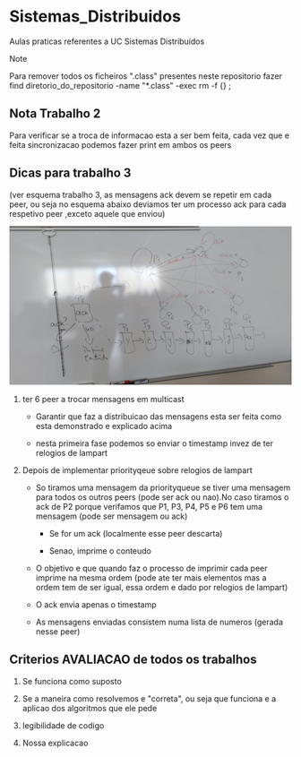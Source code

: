 # Sistemas_Distribuidos
Aulas praticas referentes a UC Sistemas Distribuídos

> [!NOTE]
> Para remover todos os ficheiros ".class" presentes neste repositorio fazer 
> find diretorio_do_repositorio -name "*.class" -exec rm -f {} \;

## Nota Trabalho 2

Para verificar se a troca de informacao esta a ser bem feita, cada 
vez que e feita sincronizacao podemos fazer print em ambos os peers

## Dicas para trabalho 3

(ver esquema trabalho 3, as mensagens ack devem se repetir em cada peer, ou seja no esquema abaixo deviamos ter um processo ack para cada respetivo peer ,exceto aquele que enviou)

![alt text](<WhatsApp Image 2024-12-09 at 11.23.25.jpeg>)

1. ter 6 peer a trocar mensagens em multicast 

    + Garantir que faz a distribuicao das mensagens esta ser feita como esta demonstrado e explicado acima

    + nesta primeira fase podemos so enviar o timestamp invez de ter relogios de lampart

2. Depois de implementar priorityqeue sobre relogios de lampart 

    + So tiramos uma mensagem da priorityqueue se tiver uma mensagem para todos os outros peers (pode ser ack ou nao).No caso tiramos o ack de P2 porque verifamos que P1, P3, P4, P5 e P6 tem uma mensagem (pode ser mensagem ou ack)

        + Se for um ack (localmente esse peer descarta)

        + Senao, imprime o conteudo

    + O objetivo e que quando faz o processo de imprimir cada peer imprime na mesma ordem (pode ate ter mais elementos 
    mas a ordem tem de ser igual, essa ordem e dado por relogios de lampart)

    + O ack envia apenas o timestamp

    + As mensagens enviadas consistem numa lista de numeros (gerada nesse peer)




## Criterios AVALIACAO de todos os trabalhos

1. Se funciona como suposto

2. Se a maneira como resolvemos e "correta", ou seja que funciona e a aplicao dos algoritmos que ele pede 

3. legibilidade de codigo 

4. Nossa explicacao